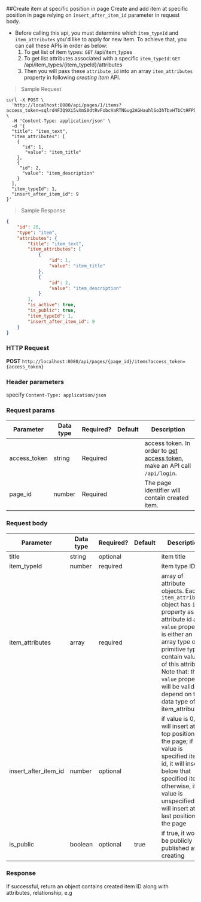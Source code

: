 ##Create item at specific position in page
Create and add item at specific position in page relying on `insert_after_item_id` parameter in request body.

- Before calling this api, you must determine which `item_typeId` and `item_attributes` you'd like to apply for new item. To achieve that, you can call these APIs in order as below:
  1. To get list of item types: `GET` /api/item_types
  2. To get list attributes associated with a specific `item_typeId`: `GET` /api/item_types/{item_typeId}/attributes
  3. Then you will pass these `attribute_id` into an array `item_attributes` property in following *creating item* API.

> Sample Request

```shell
curl -X POST \
  'http://localhost:8080/api/pages/1/items?access_token=sqlrd4F3Q9Xi5vXmS0dtRvFobcVaRTNGug2AGHauhlSo3hTbvHTbCtHFPDs7ZMqV' \
  -H 'Content-Type: application/json' \
  -d '{
  "title": "item_text",
  "item_attributes": [
  	{
  	  "id": 1,
       "value": "item_title"
    },
    {
     "id": 2,
      "value": "item_description"
    }
  ],
  "item_typeId": 1,
  "insert_after_item_id": 9
}'
```

> Sample Response

```json
{
    "id": 20,
    "type": "item",
    "attributes": {
        "title": "item_text",
        "item_attributes": [
            {
                "id": 1,
                "value": "item_title"
            },
            {
                "id": 2,
                "value": "item_description"
            }
        ],
        "is_active": true,
        "is_public": true,
        "item_typeId": 1,
        "insert_after_item_id": 9
    }
}
```

### HTTP Request
**POST** `http://localhost:8080/api/pages/{page_id}/items?access_token={access_token}`

### Header parameters

specify `Content-Type: application/json`

### Request params

| Parameter       | Data type | Required? | Default | Description |
| --------------- | --------- | --------- | ------- | ----------- |
|access_token | string | Required | | access token. In order to [get access token](http://dev01.cc.cloud:49173/public/client_api_docs/#get-an-access-token), make an API call `/api/login`.|
|page_id | number | Required | | The page identifier will contain created item. |


### Request body

| Parameter       | Data type | Required? | Default | Description                                                                                                                                                                                                                                 |
| --------------- | --------- | --------- | ------- | ------------------------------------------------------------------------------------------------------------------------------------------------------------------------------------------------------------------------------------------- |
| title            | string    | optional  |         | item title                                                                                                                                                                                                                                   |
| item_typeId     | number    | required  |         | item type ID                                                                                                                                                                                                                                |
| item_attributes | array     | required  |         | array of attribute objects. Each `item_attributes` object has `id` property as attribute id and `value` property is either an array type or primitive type  contain value(s) of this attribute. Note that: the `value` property will be validated depend on the data type of item_attribute. |
|insert_after_item_id | number | optional | | if value is 0, it will insert at the top position of the page; if value is specified item id, it will insert below that specified item; otherwise, if value is unspecified, it will insert at the last position of the page |
| is_public       | boolean   | optional  | true   | if true, it would be publicly published after creating |                                                                                                                                                                                     |

### Response
If successful, return an object contains created item ID along with attributes, relationship, e.g
